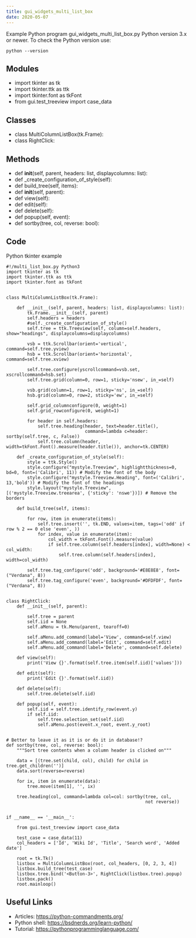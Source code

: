 ```yaml
---
title: gui_widgets_multi_list_box
date: 2020-05-07
---
```

Example Python program gui_widgets_multi_list_box.py
Python version 3.x or newer.
To check the Python version use:

    python --version

## Modules

* import tkinter as tk
* import tkinter.ttk as ttk
* import tkinter.font as tkFont
* from gui.test_treeview import case_data

## Classes

* class MultiColumnListBox(tk.Frame):
* class RightClick:

## Methods

* def __init__(self, parent, headers: list, displaycolumns: list):
* def _create_configuration_of_style(self):
* def build_tree(self, items):
* def __init__(self, parent):
* def view(self):
* def edit(self):
* def delete(self):
* def popup(self, event):
* def sortby(tree, col, reverse: bool):

## Code

Python tkinter example

    #!/multi_list_box.py Python3
    import tkinter as tk
    import tkinter.ttk as ttk
    import tkinter.font as tkFont
    
    
    class MultiColumnListBox(tk.Frame):
    
        def __init__(self, parent, headers: list, displaycolumns: list):
            tk.Frame.__init__(self, parent)
            self.headers = headers
            #self._create_configuration_of_style()
            self.tree = ttk.Treeview(self, column=self.headers, show="headings", displaycolumns=displaycolumns)
    
            vsb = ttk.Scrollbar(orient='vertical', command=self.tree.yview)
            hsb = ttk.Scrollbar(orient='horizontal', command=self.tree.xview)
    
            self.tree.configure(yscrollcommand=vsb.set, xscrollcommand=hsb.set)
            self.tree.grid(column=0, row=1, sticky='nsew', in_=self)
    
            vsb.grid(column=1, row=1, sticky='ns', in_=self)
            hsb.grid(column=0, row=2, sticky='ew', in_=self)
    
            self.grid_columnconfigure(0, weight=1)
            self.grid_rowconfigure(0, weight=1)
    
            for header in self.headers:
                self.tree.heading(header, text=header.title(),
                                  command=lambda c=header: sortby(self.tree, c, False))
                self.tree.column(header, width=tkFont.Font().measure(header.title()), anchor=tk.CENTER)
    
        def _create_configuration_of_style(self):
            style = ttk.Style()
            style.configure("mystyle.Treeview", highlightthickness=0, bd=0, font=('Calibri', 11)) # Modify the font of the body
            style.configure("mystyle.Treeview.Heading", font=('Calibri', 13,'bold')) # Modify the font of the headings
            style.layout("mystyle.Treeview", [('mystyle.Treeview.treearea', {'sticky': 'nswe'})]) # Remove the borders
    
        def build_tree(self, items):
    
            for row, item in enumerate(items):
                self.tree.insert('', tk.END, values=item, tags=('odd' if row % 2 == 0 else 'even', ))
                for index, value in enumerate(item):
                    col_width = tkFont.Font().measure(value)
                    if self.tree.column(self.headers[index], width=None) < col_width:
                        self.tree.column(self.headers[index], width=col_width)
    
            self.tree.tag_configure('odd', background='#E8E8E8', font=("Verdana", 8))
            self.tree.tag_configure('even', background='#DFDFDF', font=("Verdana", 8))
    
    
    class RightClick:
        def __init__(self, parent):
    
            self.tree = parent
            self.iid = None
            self.aMenu = tk.Menu(parent, tearoff=0)
    
            self.aMenu.add_command(label='View', command=self.view)
            self.aMenu.add_command(label='Edit', command=self.edit)
            self.aMenu.add_command(label='Delete', command=self.delete)
    
        def view(self):
            print('View {}'.format(self.tree.item(self.iid)['values']))
    
        def edit(self):
            print('Edit {}'.format(self.iid))
    
        def delete(self):
            self.tree.delete(self.iid)
    
        def popup(self, event):
            self.iid = self.tree.identify_row(event.y)
            if self.iid:
                self.tree.selection_set(self.iid)
                self.aMenu.post(event.x_root, event.y_root)
    
    
    # Better to leave it as it is or do it in database!?
    def sortby(tree, col, reverse: bool):
        """Sort tree contents when a column header is clicked on"""
    
        data = [(tree.set(child, col), child) for child in tree.get_children('')]
        data.sort(reverse=reverse)
    
        for ix, item in enumerate(data):
            tree.move(item[1], '', ix)
    
        tree.heading(col, command=lambda col=col: sortby(tree, col,
                                                         not reverse))
    
    
    if __name__ == '__main__':
    
        from gui.test_treeview import case_data
    
        test_case = case_data(11)
        col_headers = ['Id', 'Wiki Id', 'Title', 'Search word', 'Added date']
    
        root = tk.Tk()
        listbox = MultiColumnListBox(root, col_headers, [0, 2, 3, 4])
        listbox.build_tree(test_case)
        listbox.tree.bind('<Button-3>', RightClick(listbox.tree).popup)
        listbox.pack()
        root.mainloop()
    

## Useful Links

- Articles: https://python-commandments.org/
- Python shell: https://bsdnerds.org/learn-python/
- Tutorial: https://pythonprogramminglanguage.com/

